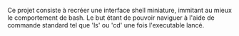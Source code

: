 Ce projet consiste à recréer une interface shell miniature, immitant au mieux le comportement de bash.
Le but étant de pouvoir naviguer à l'aide de commande standard tel que 'ls' ou 'cd' 
une fois l'executable lancé.
